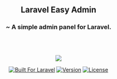 <h2 align="center">Laravel Easy Admin</h2>
<h3 align="center">~ A simple admin panel for Laravel.</h3>
<br><br>
<p align="center"><a href="https://packagist.org/packages/raysirsharp/laravel-easy-admin"><img src="https://raw.githubusercontent.com/raysirsharp/img-storage/master/easy-admin-header.png"></a></p>
<p align="center">
<a href="https://laravel.com/"><img src="https://img.shields.io/badge/Built%20For-Laravel-orange" alt="Built For Laravel"></a>
<a href="https://packagist.org/packages/raysirsharp/laravel-easy-admin"><img src="https://img.shields.io/badge/Current%20Version-0.1.1-blue" alt="Version"></a>
<a href="https://packagist.org/packages/raysirsharp/laravel-easy-admin"><img src="https://img.shields.io/badge/License-MIT-red" alt="License"></a>
</p>


